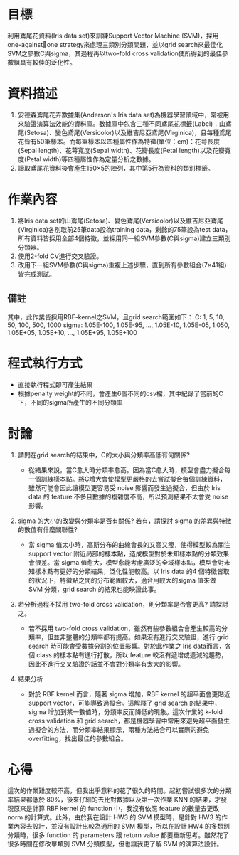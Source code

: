 # 目標
利用鳶尾花資料(Iris data set)來訓練Support Vector Machine (SVM)，採用one-againstone strategy來處理三類別分類問題，並以grid search來最佳化SVM之參數C與sigma，其過程再以two-fold cross validation使所得到的最佳參數組具有較佳的泛化性。

# 資料描述
1. 安德森鳶尾花卉數據集(Anderson's Iris data set)為機器學習領域中，常被用來驗證演算法效能的資料庫。數據庫中包含三種不同鳶尾花標籤(Label)：山鳶尾(Setosa)、變色鳶尾(Versicolor)以及維吉尼亞鳶尾(Virginica)，且每種鳶尾花皆有50筆樣本。而每筆樣本以四種屬性作為特徵(單位：cm)：花萼長度(Sepal length)、花萼寬度(Sepal width)、花瓣長度(Petal length)以及花瓣寬度(Petal width)等四種屬性作為定量分析之數據。
2. 讀取鳶尾花資料後會產生150×5的陣列，其中第5行為資料的類別標籤。

# 作業內容
1. 將Iris data set的山鳶尾(Setosa)、變色鳶尾(Versicolor)以及維吉尼亞鳶尾(Virginica)各別取前25筆data設為training data，剩餘的75筆設為test data，所有資料皆採用全部4個特徵，並採用同一組SVM參數(C與sigma)建立三類別分類器。
2. 使用2-fold CV進行交叉驗證。
3. 改用下一組SVM參數(C與sigma)重複上述步驟，直到所有參數組合(7×41組)皆完成測試。

## 備註
其中，此作業皆採用RBF-kernel之SVM，且grid search範圍如下：
C: 1, 5, 10, 50, 100, 500, 1000
sigma: 1.05E-100, 1.05E-95, …, 1.05E-10, 1.05E-05, 1.050, 1.05E+05, 1.05E+10, …, 1.05E+95, 1.05E+100

# 程式執行方式
- 直接執行程式即可產生結果
- 根據penalty weight的不同，會產生6個不同的csv檔，其中紀錄了當前的C下，不同的sigma所產生的不同分類率

# 討論
1. 請問在grid search的結果中，C的大小與分類率高低有何關係?
	- 從結果來說，當C愈大時分類率愈高。因為當C愈大時，模型會盡力擬合每一個訓練樣本點。將C增大會使模型更嚴格的去嘗試擬合每個訓練資料，雖然可能會因此讓模型更容易受 noise 影響而發生過擬合，但由於 Iris data 的 feature 不多且數據的複雜度不高，所以預測結果不太會受 noise 影響。

2. sigma 的大小的改變與分類率是否有關係? 若有，請探討 sigma 的差異與特徵的數值有什麼關聯性?
	- 當 sigma 值太小時，高斯分布的曲線會長的又高又瘦，使得模型較為關注 support vector 附近局部的樣本點，造成模型對於未知樣本點的分類效果會很差。當 sigma 值愈大，模型愈能考慮廣泛的全域樣本點，模型會對未知樣本點有更好的分類結果，泛化性能較高。以 Iris data 的4 個特徵皆取的狀況下，特徵點之間的分布範圍較大，適合用較大的sigma 值來做 SVM 分類，grid search 的結果也能映證此事。

3. 若分析過程不採用 two-fold cross validation，則分類率是否會更高? 請探討之。
   - 若不採用 two-fold cross validation，雖然有些參數組合會產生較高的分類率，但並非整體的分類率都有提高。如果沒有進行交叉驗證，進行 grid search 時可能會受數據分割的位置影響。對於此作業之 Iris data而言，各個 class 的樣本點有進行打散，所以 feature 較沒有遞增或遞減的趨勢，因此不進行交叉驗證的話並不會對分類率有太大的影響。

4. 結果分析
   - 對於 RBF kernel 而言，隨著 sigma 增加，RBF kernel 的超平面會更貼近 support vector，可能導致過擬合。這解釋了 grid search 的結果中，sigma 增加到某一數值時，分類率反而降低的現象。這次作業的 k-fold cross validation 和 grid search，都是機器學習中常用來避免超平面發生過擬合的方法，而分類率結果顯示，兩種方法結合可以實際的避免overfitting，找出最佳的參數組合。

# 心得
這次的作業難度較不高，但我出乎意料的花了很久的時間。起初嘗試很多次的分類率結果都低於 80%，後來仔細的去比對數據以及第一次作業 KNN 的結果，才發現原來是計算 RBF kernel 的 function 中，我沒有依照 feature 的數量去更改norm 的計算式。此外，由於我在設計 HW3 的 SVM 模型時，是針對 HW3 的作業內容去設計，並沒有設計出較為通用的 SVM 模型，所以在設計 HW4 的多類別分類時，很多 function 的 parameters 跟 return value 都要重新思考。雖然花了很多時間在修改單類別 SVM 分類模型，但也讓我更了解 SVM 的演算法設計。
